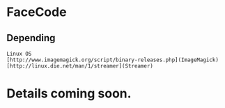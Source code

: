 FaceCode
============

Depending
------------
	Linux OS
	[http://www.imagemagick.org/script/binary-releases.php](ImageMagick)
	[http://linux.die.net/man/1/streamer](Streamer)

Details coming soon.
============